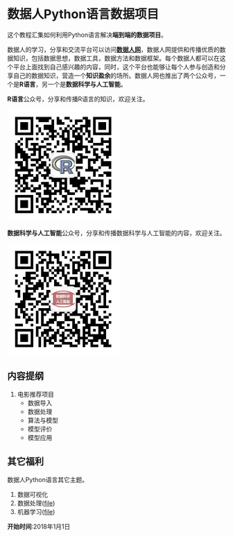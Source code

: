 # 数据人Python语言数据项目

这个教程汇集如何利用Python语言解决**端到端的数据项目**。

数据人的学习，分享和交流平台可以访问[**数据人网**](http://shujuren.org)，数据人网提供和传播优质的数据知识，包括数据思想，数据工具，数据方法和数据框架。每个数据人都可以在这个平台上面找到自己感兴趣的内容，同时，这个平台也能够让每个人参与创造和分享自己的数据知识，营造一个**知识盈余**的场所。数据人网也推出了两个公众号，一个是**R语言**，另一个是**数据科学与人工智能**。

**R语言**公众号，分享和传播R语言的知识，欢迎关注。

![](figures/R语言公众号.jpg)

**数据科学与人工智能**公众号，分享和传播数据科学与人工智能的内容，欢迎关注。

![](figures/数据科学与人工智能公众号.jpg)


## 内容提纲

1. 电影推荐项目
    - 数据导入
    - 数据处理
    - 算法与模型
    - 模型评价
    - 模型应用



## 其它福利

数据人Python语言其它主题。

1. 数据可视化
2. 数据处理([file](https://github.com/wangluqing/shujuren_Python/tree/master/2data_process/))
3. 机器学习([file](https://github.com/wangluqing/shujuren_Python/tree/master/3machine_learning/))

**开始时间**:2018年1月1日

